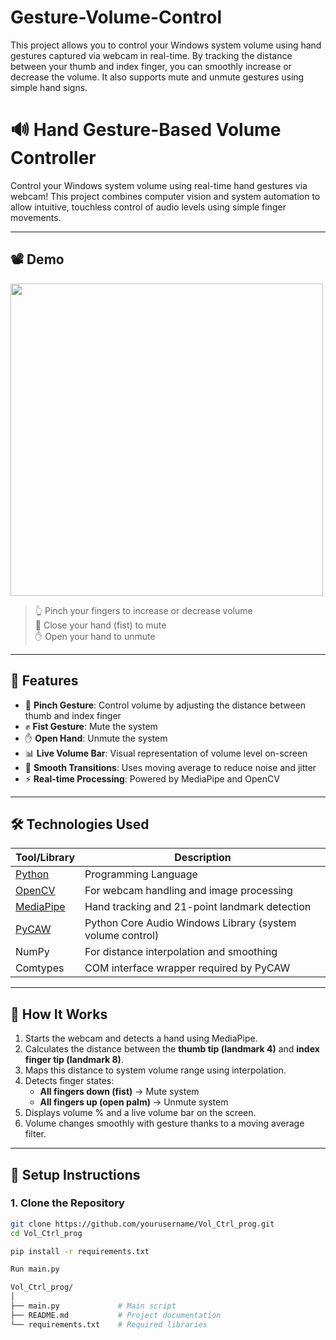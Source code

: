 # Gesture-Volume-Control
This project allows you to control your Windows system volume using hand gestures captured via webcam in real-time. By tracking the distance between your thumb and index finger, you can smoothly increase or decrease the volume. It also supports mute and unmute gestures using simple hand signs.

# 🔊 Hand Gesture-Based Volume Controller

Control your Windows system volume using real-time hand gestures via webcam! This project combines computer vision and system automation to allow intuitive, touchless control of audio levels using simple finger movements.

---

## 📽️ Demo

<img src="https://user-images.githubusercontent.com/000000/vol-ctrl-demo.gif" width="500"/>

> 👆 Pinch your fingers to increase or decrease volume  
> 👊 Close your hand (fist) to mute  
> ✋ Open your hand to unmute

---

## 🎯 Features

- 🤏 **Pinch Gesture**: Control volume by adjusting the distance between thumb and index finger
- ✊ **Fist Gesture**: Mute the system
- ✋ **Open Hand**: Unmute the system
- 📊 **Live Volume Bar**: Visual representation of volume level on-screen
- 🔁 **Smooth Transitions**: Uses moving average to reduce noise and jitter
- ⚡ **Real-time Processing**: Powered by MediaPipe and OpenCV

---

## 🛠️ Technologies Used

| Tool/Library | Description |
|--------------|-------------|
| [Python](https://www.python.org/) | Programming Language |
| [OpenCV](https://opencv.org/) | For webcam handling and image processing |
| [MediaPipe](https://google.github.io/mediapipe/) | Hand tracking and 21-point landmark detection |
| [PyCAW](https://github.com/AndreMiras/pycaw) | Python Core Audio Windows Library (system volume control) |
| NumPy | For distance interpolation and smoothing |
| Comtypes | COM interface wrapper required by PyCAW |

---

## 🧠 How It Works

1. Starts the webcam and detects a hand using MediaPipe.
2. Calculates the distance between the **thumb tip (landmark 4)** and **index finger tip (landmark 8)**.
3. Maps this distance to system volume range using interpolation.
4. Detects finger states:
   - **All fingers down (fist)** → Mute system
   - **All fingers up (open palm)** → Unmute system
5. Displays volume % and a live volume bar on the screen.
6. Volume changes smoothly with gesture thanks to a moving average filter.

---

## 🔧 Setup Instructions

### 1. Clone the Repository

```bash
git clone https://github.com/yourusername/Vol_Ctrl_prog.git
cd Vol_Ctrl_prog

pip install -r requirements.txt

Run main.py

Vol_Ctrl_prog/
│
├── main.py             # Main script
├── README.md           # Project documentation
└── requirements.txt    # Required libraries
